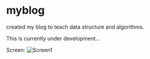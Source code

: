 
# myblog

created my blog to teach data structure and algorithms.

This is currently under development...

Screen:
![Screen1](../master/screen.jpg)
